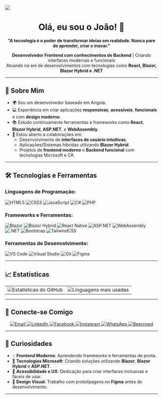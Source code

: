 <h1>
    <img src="https://readme-typing-svg.herokuapp.com/?font=Righteous&size=35&center=true&vCenter=true&width=500&height=70&duration=4000&lines=Hello+World!+👋;+I'm+<Server-Prog/>!;" />
</h1>

<h1 align="center">Olá, eu sou o João! 👋</h1>

<p align="center">
  <b>"A tecnologia é o poder de transformar ideias em realidade. Nunca pare de aprender, criar e inovar."</b>
</p>

<p align="center">
  <b>Desenvolvedor Frontend com conhecimentos de Backend</b> | Criando interfaces modernas e funcionais<br>
  Atuando na are de desenvolvimentos com tecnologias como <b>React, Blazor, Blazor Hybrid e .NET</b>
</p>

---

## 🚀 Sobre Mim
- 🌍 Sou um desenvolvedor baseado em Angola.
- 💻 Experiência em criar aplicações **responsivas**, **acessíveis**, **funcionais** e com **design moderno**.
- 📚 Estudo continuamente ferramentas e frameworks como **React**, **Blazor Hybrid**, **ASP.NET**, e **WebAssembly**.
- 👯 Estou aberto a colaborações em:
  - Desenvolvimento de **interfaces de usuário intuitivas**.
  - Aplicações/Sistemas híbridas utilizando **Blazor Hybrid**.
  - Projetos de **frontend moderno** e **Backend funcional** com tecnologias Microsoft e C#.

---

## 🛠️ Tecnologias e Ferramentas
### Linguagens de Programação:
<div>
  <img src="https://img.shields.io/badge/HTML5-E34F26?style=for-the-badge&logo=html5&logoColor=white" alt="HTML5">
  <img src="https://img.shields.io/badge/CSS3-1572B6?style=for-the-badge&logo=css3&logoColor=white" alt="CSS3">
  <img src="https://img.shields.io/badge/JavaScript-F7DF1E?style=for-the-badge&logo=javascript&logoColor=black" alt="JavaScript">
  <img src="https://img.shields.io/badge/CSharp-239120?style=for-the-badge&logo=csharp&logoColor=white" alt="C#">
  <img src="https://img.shields.io/badge/PHP-777BB4?style=for-the-badge&logo=php&logoColor=white" alt="PHP">
</div>

### Frameworks e Ferramentas:
<div>
  <img src="https://img.shields.io/badge/Blazor-512BD4?style=for-the-badge&logo=blazor&logoColor=white" alt="Blazor">
  <img src="https://img.shields.io/badge/Blazor_Hybrid-68217A?style=for-the-badge&logo=dotnet&logoColor=white" alt="Blazor Hybrid">
  <img src="https://img.shields.io/badge/React_Native-61DAFB?style=for-the-badge&logo=react&logoColor=black" alt="React Native">
  <img src="https://img.shields.io/badge/ASP.NET-5C2D91?style=for-the-badge&logo=dotnet&logoColor=white" alt="ASP.NET">
  <img src="https://img.shields.io/badge/WebAssembly-654FF0?style=for-the-badge&logo=webassembly&logoColor=white" alt="WebAssembly">
  <img src="https://img.shields.io/badge/.NET-512BD4?style=for-the-badge&logo=dotnet&logoColor=white" alt=".NET">
  <img src="https://img.shields.io/badge/Bootstrap-7952B3?style=for-the-badge&logo=bootstrap&logoColor=white" alt="Bootstrap">
  <img src="https://img.shields.io/badge/TailwindCSS-06B6D4?style=for-the-badge&logo=tailwindcss&logoColor=white" alt="TailwindCSS">
</div>

### Ferramentas de Desenvolvimento:
<div>
  <img src="https://img.shields.io/badge/Visual_Studio_Code-007ACC?style=for-the-badge&logo=visual-studio-code&logoColor=white" alt="VS Code">
  <img src="https://img.shields.io/badge/Visual_Studio-5C2D91?style=for-the-badge&logo=visual-studio&logoColor=white" alt="Visual Studio">
  <img src="https://img.shields.io/badge/Git-F05032?style=for-the-badge&logo=git&logoColor=white" alt="Git">
  <img src="https://img.shields.io/badge/Figma-F24E1E?style=for-the-badge&logo=figma&logoColor=white" alt="Figma">
</div>

---

## 📈 Estatísticas

<table>
  <tr style="border: none;">
    <td style="border: none;">
           <img src="https://github-readme-stats.vercel.app/api?username=seu-usuario&show_icons=true&title_color=FF5733&icon_color=FF5733&theme=radical" alt="Estatísticas do GitHub" />
    </td>
    <td style="border: none;">
           <img src="https://github-readme-stats.vercel.app/api/top-langs/?username=seu-usuario&layout=compact&theme=radical" alt="Linguagens mais usadas" />
    </td>
  </tr>
</table>


---

## 🔗 Conecte-se Comigo
<div align="center">
  <a href="mailto:tjao2779@gmail.com">
    <img src="https://img.shields.io/badge/Gmail-D14836?style=for-the-badge&logo=gmail&logoColor=white" alt="Email">
  </a>
  <a href="https://www.linkedin.com">
    <img src="https://img.shields.io/badge/LinkedIn-0077B5?style=for-the-badge&logo=linkedin&logoColor=white" alt="LinkedIn">
  </a>
  <a href="https://www.facebook.com">
    <img src="https://img.shields.io/badge/Facebook-1877F2?style=for-the-badge&logo=facebook&logoColor=white" alt="Facebook">
  </a>
  <a href="https://www.instagram.com">
    <img src="https://img.shields.io/badge/Instagram-E4405F?style=for-the-badge&logo=instagram&logoColor=white" alt="Instagram">
  </a>
  <a href="https://wa.me/929586461">
    <img src="https://img.shields.io/badge/WhatsApp-25D366?style=for-the-badge&logo=whatsapp&logoColor=white" alt="WhatsApp">
  </a>
  <a href="https://www.beecrowd.com">
    <img src="https://img.shields.io/badge/Beecrowd-FFCA28?style=for-the-badge&logo=codeforces&logoColor=black" alt="Beecrowd">
  </a>
</div>

---

## 🎯 Curiosidades
- 💡 **Frontend Moderno**:  Aprendendo frameworks e ferramentas de ponta.
- 🚀 **Tecnologias Microsoft**:  Criando soluções utilizando **Blazor**, **Blazor Hybrid** e **ASP.NET**.
- 🌟 **Acessibilidade e UX**: Dedicação para criar interfaces inclusivas e fáceis de usar.
- 🎨 **Design Visual**: Trabalho com prototipagens no **Figma** antes do desenvolvimento.

---
